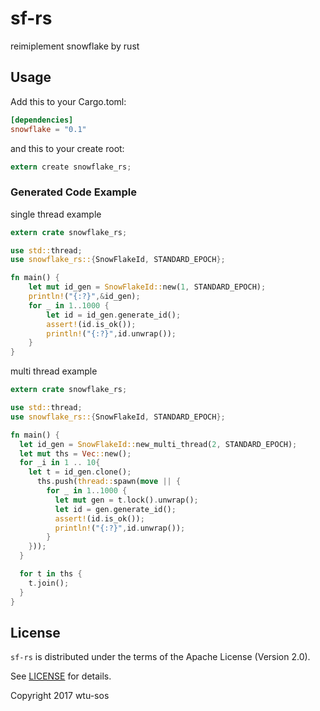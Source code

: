# sf-rs
reimiplement snowflake by rust

## Usage

Add this to your Cargo.toml:

```toml
[dependencies]
snowflake = "0.1"
```

and this to your create root:

```rust
extern create snowflake_rs;
```

### Generated Code Example

single thread example
```rust
extern crate snowflake_rs;

use std::thread;
use snowflake_rs::{SnowFlakeId, STANDARD_EPOCH};

fn main() {
	let mut id_gen = SnowFlakeId::new(1, STANDARD_EPOCH);
	println!("{:?}",&id_gen);
	for _ in 1..1000 {
		let id = id_gen.generate_id();
		assert!(id.is_ok());
		println!("{:?}",id.unwrap());
	}
}

```

multi thread example
```rust
extern crate snowflake_rs;

use std::thread;
use snowflake_rs::{SnowFlakeId, STANDARD_EPOCH};

fn main() {
  let id_gen = SnowFlakeId::new_multi_thread(2, STANDARD_EPOCH);
  let mut ths = Vec::new();
  for _i in 1 .. 10{
    let t = id_gen.clone();
	  ths.push(thread::spawn(move || {
        for _ in 1..1000 {
          let mut gen = t.lock().unwrap();
          let id = gen.generate_id();
          assert!(id.is_ok());
		  println!("{:?}",id.unwrap());
        }
    }));
  }

  for t in ths {
    t.join();
  }
}

```

## License
`sf-rs` is distributed under the terms of the Apache License (Version 2.0).

See [LICENSE](LICENSE) for details.

Copyright 2017 wtu-sos
